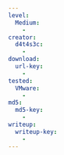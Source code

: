 ```yaml
---
level:
  Medium:
    -
creator:
  d4t4s3c:
    -
download:
  url-key:
    -
tested:
  VMware:
    -
md5:
  md5-key:
    -
writeup:
  writeup-key:
    -
---
```

